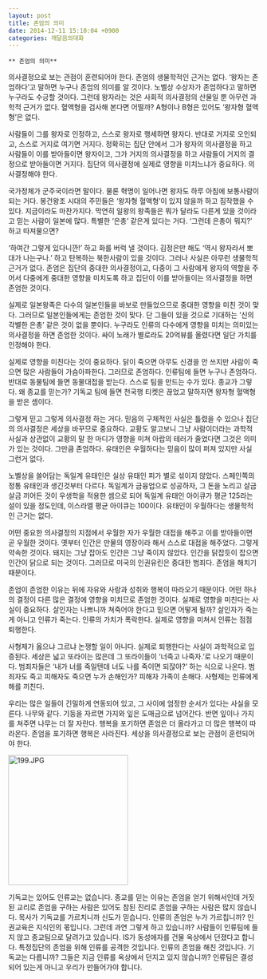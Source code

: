 ```yaml
---
layout: post
title: 존엄의 의미
date: 2014-12-11 15:10:04 +0900
categories: 깨달음의대화
---
```

 
    ** 존엄의 의미** 

  


의사결정으로 보는 관점이 훈련되어야 한다. 존엄의 생물학적인 근거는 없다. ‘왕자는 존엄하다’고 말하면 누구나 존엄의 의미를 알 것이다. 노벨상 수상자가 존엄하다고 말하면 누구라도 수긍할 것이다. 그런데 왕자라는 것은 사회적 의사결정의 산물일 뿐 아무런 과학적 근거가 없다. 혈액형을 검사해 본다면 어떨까? A형이나 B형은 있어도 ‘왕자형 혈액형’은 없다. 

  


사람들이 그를 왕자로 인정하고, 스스로 왕자로 행세하면 왕자다. 반대로 거지로 오인되고, 스스로 거지로 여기면 거지다. 정확히는 집단 안에서 그가 왕자의 의사결정을 하고 사람들이 이를 받아들이면 왕자이고, 그가 거지의 의사결정을 하고 사람들이 거지의 결정으로 받아들이면 거지다. 집단의 의사결정에 실제로 영향을 미치느냐가 중요하다. 의사결정해야 한다. 

  


국가정체가 군주국이라면 말이다. 물론 혁명이 일어나면 왕자도 하루 아침에 보통사람이 되는 거다. 봉건왕조 시대의 주민들은 ‘왕자형 혈액형’이 있지 않을까 하고 짐작했을 수 있다. 지금이라도 마찬가지다. 막연히 일왕의 왕족들은 뭐가 달라도 다른게 있을 것이라고 믿는 사람이 일본에 많다. 특별한 ‘은총’ 같은게 있다는 거다. ‘그런데 은총이 뭐지?’ 하고 따져물으면? 

  


‘하여간 그렇게 있다니깐!’ 하고 화를 버럭 낼 것이다. 김정은만 해도 ‘역시 왕자라서 뽀대가 나는구나.’ 하고 탄복하는 북한사람이 있을 것이다. 그러나 사실은 아무런 생물학적 근거가 없다. 존엄은 집단의 중대한 의사결정이고, 다중이 그 사람에게 왕자의 역할을 주어서 다중에게 중대한 영향을 미치도록 하고 집단이 이를 받아들이는 의사결정을 하면 존엄한 것이다. 

  


실제로 일본왕족은 다수의 일본인들을 바보로 만들었으므로 중대한 영향을 미친 것이 맞다. 그러므로 일본인들에게는 존엄한 것이 맞다. 단 그들이 있을 것으로 기대하는 ‘신의 각별한 은총’ 같은 것이 없을 뿐이다. 누구라도 인류의 다수에게 영향을 미치는 의미있는 의사결정을 하면 존엄한 것이다. 싸이 노래가 별로라도 20억뷰를 올렸다면 일단 가치를 인정해야 한다. 

  


실제로 영향을 미친다는 것이 중요하다. 닭이 죽으면 아무도 신경을 안 쓰지만 사람이 죽으면 많은 사람들이 가슴아파한다. 그러므로 존엄하다. 인류팀에 들면 누구나 존엄하다. 반대로 동물팀에 들면 동물대접을 받는다. 스스로 팀을 만드는 수가 있다. 종교가 그렇다. 왜 종교를 믿는가? 기독교 팀에 들면 천국행 티켓은 끊었고 말하자면 왕자형 혈액형을 받은 셈이다. 

  


그렇게 믿고 그렇게 의사결정 하는 거다. 믿음의 구체적인 사실은 틀렸을 수 있으나 집단의 의사결정은 세상을 바꾸므로 중요하다. 교황도 알고보니 그냥 사람이더라는 과학적 사실과 상관없이 교황의 말 한 마디가 영향을 미쳐 아랍의 테러가 줄었다면 그것은 의미가 있는 것이다. 그만큼 존엄하다. 유태인은 우월하다는 믿음이 많이 퍼져 있지만 사실 그런거 없다. 

  


노벨상을 쓸어담는 독일계 유태인은 실상 유태인 피가 별로 섞이지 않았다. 스페인쪽의 정통 유태인과 생긴것부터 다르다. 독일계가 금융업으로 성공하자, 그 돈을 노리고 살금살금 끼어든 것이 우생학을 적용한 셈으로 되어 독일계 유태인 아이큐가 평균 125라는 설이 있을 정도인데, 이스라엘 평균 아이큐는 100이다. 유태인이 우월하다는 생물학적인 근거는 없다. 

  


어떤 중요한 의사결정의 지점에서 우월한 자가 우월한 대접을 해주고 이를 받아들이면 곧 우월한 것이다. 옛부터 인간은 만물의 영장이라 해서 스스로 대접을 해주었다. 그렇게 약속한 것이다. 돼지는 그냥 잡아도 인간은 그냥 죽이지 않았다. 인간을 닭잡듯이 잡으면 인간이 닭으로 되는 것이다. 그러므로 미국의 인권유린은 중대한 범죄다. 존엄을 해치기 때문이다. 

  


존엄이 존엄한 이유는 뒤에 자유와 사랑과 성취와 행복이 따라오기 때문이다. 어떤 하나의 결정이 다른 많은 결정에 영향을 미치므로 존엄한 것이다. 실제로 영향을 미친다는 사실이 중요하다. 살인자는 나쁘니까 쳐죽어야 한다고 믿으면 어떻게 될까? 살인자가 죽는게 아니고 인류가 죽는다. 인류의 가치가 폭락한다. 실제로 영향을 미쳐서 인류는 점점 퇴행한다. 

  


사형제가 옳으냐 그르냐 논쟁할 일이 아니다. 실제로 퇴행한다는 사실이 과학적으로 입증된다. 세상은 넓고 또라이는 많은데 그 또라이들이 ‘너죽고 나죽자.’로 나오기 때문이다. 범죄자들은 ‘내가 너를 죽일텐데 너도 나를 죽이면 되잖아?’ 하는 식으로 나온다. 범죄자도 죽고 피해자도 죽으면 누가 손해인가? 피해자 가족이 손해다. 사형제는 인류에게 해를 끼친다. 

  


우리는 많은 일들이 긴밀하게 연동되어 있고, 그 사이에 엄정한 순서가 있다는 사실을 모른다. 나무와 같다. 기둥을 자르면 가지와 잎은 도매금으로 넘어간다. 반면 잎이나 가지를 쳐주면 나무는 더 잘 자란다. 행복을 포기하면 존엄은 더 올라가고 더 많은 행복이 따라온다. 존엄을 포기하면 행복은 사라진다. 세상을 의사결정으로 보는 관점이 훈련되어야 한다. 

  


  



<img src="assets/attach/images/198/546/545/199.JPG" alt="199.JPG" width="240" height="260" />   


  


기독교는 있어도 인류교는 없습니다. 종교를 믿는 이유는 존엄을 얻기 위해서인데 거짓된 교리로 존엄을 구하는 사람은 있어도 참된 진리로 존엄을 구하는 사람은 많지 않습니다. 목사가 기독교를 가르치니까 신도가 믿습니다. 인류의 존엄은 누가 가르칩니까? 인권교육은 지식인의 몫입니다. 그런데 과연 그렇게 하고 있습니까? 사람들이 인류팀에 들지 않고 종교팀으로 달려가고 있습니다. IS가 동성애자를 건물 옥상에서 던졌다고 합니다. 특정집단의 존엄을 위해 인류를 공격한 것입니다. 인류의 존엄을 해친 것입니다. 기독교는 다릅니까? 그들은 지금 인류를 옥상에서 던지고 있지 않습니까? 인류팀은 결성되어 있는게 아니고 우리가 만들어가야 합니다.
